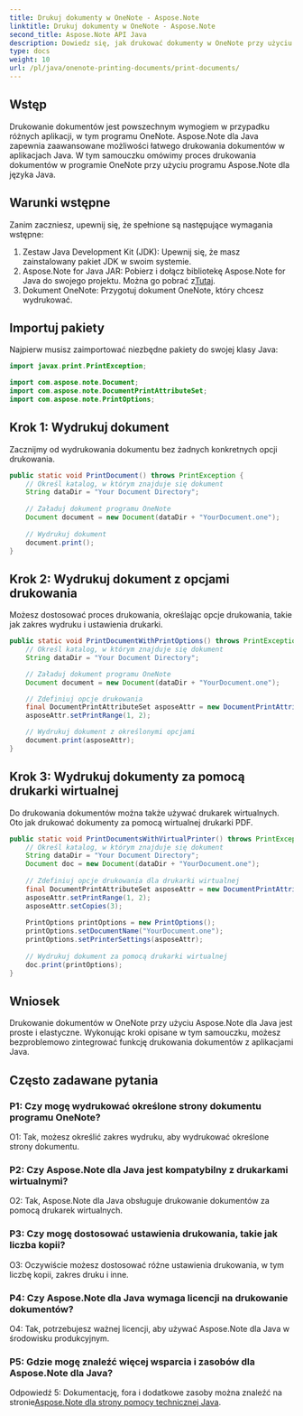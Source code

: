 ```yaml
---
title: Drukuj dokumenty w OneNote - Aspose.Note
linktitle: Drukuj dokumenty w OneNote - Aspose.Note
second_title: Aspose.Note API Java
description: Dowiedz się, jak drukować dokumenty w OneNote przy użyciu Aspose.Note dla Java. Przewodnik krok po kroku z przykładami kodu i konfigurowalnymi opcjami.
type: docs
weight: 10
url: /pl/java/onenote-printing-documents/print-documents/
---
```

## Wstęp

Drukowanie dokumentów jest powszechnym wymogiem w przypadku różnych aplikacji, w tym programu OneNote. Aspose.Note dla Java zapewnia zaawansowane możliwości łatwego drukowania dokumentów w aplikacjach Java. W tym samouczku omówimy proces drukowania dokumentów w programie OneNote przy użyciu programu Aspose.Note dla języka Java.

## Warunki wstępne

Zanim zaczniesz, upewnij się, że spełnione są następujące wymagania wstępne:

1. Zestaw Java Development Kit (JDK): Upewnij się, że masz zainstalowany pakiet JDK w swoim systemie.
2.  Aspose.Note for Java JAR: Pobierz i dołącz bibliotekę Aspose.Note for Java do swojego projektu. Można go pobrać z[Tutaj](https://releases.aspose.com/note/java/).
3. Dokument OneNote: Przygotuj dokument OneNote, który chcesz wydrukować.

## Importuj pakiety

Najpierw musisz zaimportować niezbędne pakiety do swojej klasy Java:

```java
import javax.print.PrintException;

import com.aspose.note.Document;
import com.aspose.note.DocumentPrintAttributeSet;
import com.aspose.note.PrintOptions;
```

## Krok 1: Wydrukuj dokument

Zacznijmy od wydrukowania dokumentu bez żadnych konkretnych opcji drukowania.

```java
public static void PrintDocument() throws PrintException {
    // Określ katalog, w którym znajduje się dokument
    String dataDir = "Your Document Directory";
    
    // Załaduj dokument programu OneNote
    Document document = new Document(dataDir + "YourDocument.one");
    
    // Wydrukuj dokument
    document.print();
}
```

## Krok 2: Wydrukuj dokument z opcjami drukowania

Możesz dostosować proces drukowania, określając opcje drukowania, takie jak zakres wydruku i ustawienia drukarki.

```java
public static void PrintDocumentWithPrintOptions() throws PrintException {
    // Określ katalog, w którym znajduje się dokument
    String dataDir = "Your Document Directory";

    // Załaduj dokument programu OneNote
    Document document = new Document(dataDir + "YourDocument.one");

    // Zdefiniuj opcje drukowania
    final DocumentPrintAttributeSet asposeAttr = new DocumentPrintAttributeSet("Microsoft XPS Document Writer");
    asposeAttr.setPrintRange(1, 2);

    // Wydrukuj dokument z określonymi opcjami
    document.print(asposeAttr);
}
```

## Krok 3: Wydrukuj dokumenty za pomocą drukarki wirtualnej

Do drukowania dokumentów można także używać drukarek wirtualnych. Oto jak drukować dokumenty za pomocą wirtualnej drukarki PDF.

```java
public static void PrintDocumentsWithVirtualPrinter() throws PrintException {
    // Określ katalog, w którym znajduje się dokument
    String dataDir = "Your Document Directory";
    Document doc = new Document(dataDir + "YourDocument.one");
     
    // Zdefiniuj opcje drukowania dla drukarki wirtualnej
    final DocumentPrintAttributeSet asposeAttr = new DocumentPrintAttributeSet("doPDF 8");
    asposeAttr.setPrintRange(1, 2);
    asposeAttr.setCopies(3);
     
    PrintOptions printOptions = new PrintOptions();
    printOptions.setDocumentName("YourDocument.one");
    printOptions.setPrinterSettings(asposeAttr);
      
    // Wydrukuj dokument za pomocą drukarki wirtualnej
    doc.print(printOptions);
}
```

## Wniosek

Drukowanie dokumentów w OneNote przy użyciu Aspose.Note dla Java jest proste i elastyczne. Wykonując kroki opisane w tym samouczku, możesz bezproblemowo zintegrować funkcję drukowania dokumentów z aplikacjami Java.

## Często zadawane pytania

### P1: Czy mogę wydrukować określone strony dokumentu programu OneNote?

O1: Tak, możesz określić zakres wydruku, aby wydrukować określone strony dokumentu.

### P2: Czy Aspose.Note dla Java jest kompatybilny z drukarkami wirtualnymi?

O2: Tak, Aspose.Note dla Java obsługuje drukowanie dokumentów za pomocą drukarek wirtualnych.

### P3: Czy mogę dostosować ustawienia drukowania, takie jak liczba kopii?

O3: Oczywiście możesz dostosować różne ustawienia drukowania, w tym liczbę kopii, zakres druku i inne.

### P4: Czy Aspose.Note dla Java wymaga licencji na drukowanie dokumentów?

O4: Tak, potrzebujesz ważnej licencji, aby używać Aspose.Note dla Java w środowisku produkcyjnym.

### P5: Gdzie mogę znaleźć więcej wsparcia i zasobów dla Aspose.Note dla Java?

 Odpowiedź 5: Dokumentację, fora i dodatkowe zasoby można znaleźć na stronie[Aspose.Note dla strony pomocy technicznej Java](https://forum.aspose.com/c/note/28).